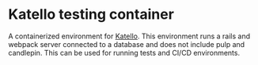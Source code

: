 # Katello testing container

A containerized environment for [Katello](https://github.com/Katello/katello). This environment runs a rails and webpack server connected to a database and does not include pulp and candlepin. This can be used for running tests and CI/CD environments.


